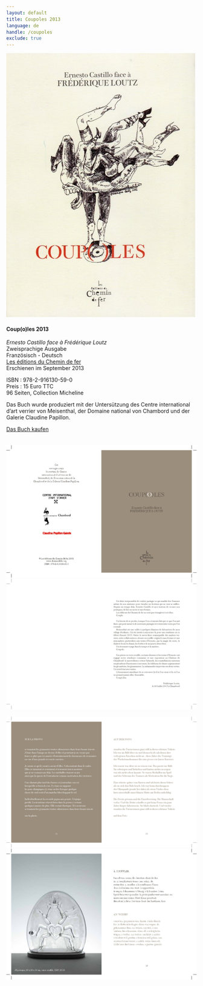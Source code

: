 ```yaml
---
layout: default
title: Coupoles 2013
language: de
handle: /coupoles
exclude: true
---
```


<a rel="lightbox" data-lightbox="example-1" href="/images/coupoles-cover.jpg" title="Coupoles Cover"><img src="/images/coupoles-cover.jpg" alt="Coupoles Cover" class="img-left"></a>
#### Coup(o)les 2013  
*Ernesto Castillo face à Frédérique Loutz*  
Zweisprachige Ausgabe  
Französisch - Deutsch  
<a href="http://www.chemindefer.org/catalogue/styled-31/coupoles.html" target="_blank">Les éditions du Chemin de fer</a>  
Erschienen im September 2013  
  
ISBN : 978-2-916130-59-0  
Preis : 15 Euro TTC  
96 Seiten, Collection Micheline  
  
Das Buch wurde produziert mit der Untersützung des Centre international d’art verrier von Meisenthal, der Domaine national von Chambord und der Galerie Claudine Papillon.  
  
<a href="http://www.chemindefer.org/catalogue/styled-31/coupoles.html" target="_blank">Das Buch kaufen</a>  
<br style="clear:both" />
<br style="clear:both" />
<a rel="lightbox" data-lightbox="example-1" href="/images/coupole_Seite_02.jpg" title="Coupoles 2"><img src="/images/coupole_Seite_02.jpg" alt="Coupoles 2" class="img-left2"></a>
<a rel="lightbox" data-lightbox="example-1" href="/images/coupole_Seite_03.jpg" title="Coupoles 3"><img src="/images/coupole_Seite_03.jpg" alt="Coupoles 3" class="img-right2"></a>
<br style="clear:both" />
<br style="clear:both" />
<a rel="lightbox" data-lightbox="example-1" href="/images/coupole_Seite_06.jpg" title="Coupoles 4"><img src="/images/coupole_Seite_06.jpg" alt="Coupoles 4" class="img-left2"></a>
<a rel="lightbox" data-lightbox="example-1" href="/images/coupole_Seite_09.jpg" title="Coupoles 5"><img src="/images/coupole_Seite_09.jpg" alt="Coupoles 5" class="img-right2"></a>
<br style="clear:both" />
<br style="clear:both" />
